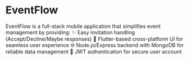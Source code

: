 # EventFlow
EventFlow is a full-stack mobile application that simplifies event management by providing: ✨ Easy invitation handling (Accept/Decline/Maybe responses) 📱 Flutter-based cross-platform UI for seamless user experience 🌐 Node.js/Express backend with MongoDB for reliable data management 🔐 JWT authentication for secure user account
